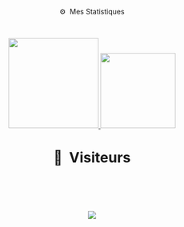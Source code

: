 <p align="center">⚙️ &nbsp;Mes Statistiques</p>
<br>
<p align="center">
<a href="https://github.com/billythegoat356">
  <img height="180em" src="https://github-readme-stats-eight-theta.vercel.app/api?username=deusweb&show_icons=true&theme=react&include_all_commits=true&locale=fr"/>
  <img height="150em" src="https://github-readme-stats-eight-theta.vercel.app/api/top-langs/?username=deusweb&layout=compact&langs_count=8&theme=react&locale=fr"/>
</a>
  
</p>
<h1 "discord.gg/deuss" /h1>
<p align="center">👀 &nbsp;Visiteurs</p>
<br>
<p align="center">
  <img src="https://profile-counter.glitch.me/deusweb/count.svg" />
</p>

#
